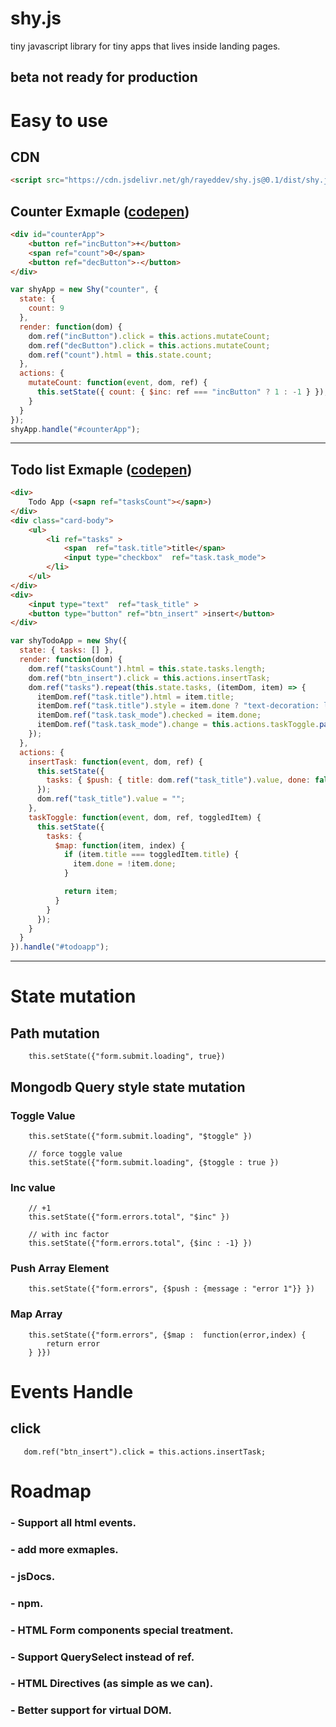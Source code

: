 # shy.js
tiny javascript library for tiny apps that lives inside landing pages.
## beta not ready for production 


# Easy to use
## CDN
```html
<script src="https://cdn.jsdelivr.net/gh/rayeddev/shy.js@0.1/dist/shy.js"></script>`
```

## Counter Exmaple ([codepen](https://codepen.io/rayeddev/pen/vwGRZg))

```html
<div id="counterApp">
    <button ref="incButton">+</button>    
    <span ref="count">0</span>    
    <button ref="decButton">-</button>
</div>
```

```js
var shyApp = new Shy("counter", {
  state: {
    count: 9
  },
  render: function(dom) {
    dom.ref("incButton").click = this.actions.mutateCount;
    dom.ref("decButton").click = this.actions.mutateCount;
    dom.ref("count").html = this.state.count;
  },
  actions: {
    mutateCount: function(event, dom, ref) {
      this.setState({ count: { $inc: ref === "incButton" ? 1 : -1 } });
    }
  }
});
shyApp.handle("#counterApp"); 
```
---

## Todo list Exmaple ([codepen](https://codepen.io/rayeddev/pen/BeKxBq))
```html
<div>
    Todo App (<sapn ref="tasksCount"></sapn>)
</div>
<div class="card-body">
    <ul>
        <li ref="tasks" >
            <span  ref="task.title">title</span>
            <input type="checkbox"  ref="task.task_mode">
        </li>
    </ul>
</div>
<div>
    <input type="text"  ref="task_title" >
    <button type="button" ref="btn_insert" >insert</button>
</div> 
```

```js
var shyTodoApp = new Shy({
  state: { tasks: [] },
  render: function(dom) {
    dom.ref("tasksCount").html = this.state.tasks.length;
    dom.ref("btn_insert").click = this.actions.insertTask;
    dom.ref("tasks").repeat(this.state.tasks, (itemDom, item) => {
      itemDom.ref("task.title").html = item.title;
      itemDom.ref("task.title").style = item.done ? "text-decoration: line-through;" : "";
      itemDom.ref("task.task_mode").checked = item.done;
      itemDom.ref("task.task_mode").change = this.actions.taskToggle.pass(item);
    });
  },
  actions: {
    insertTask: function(event, dom, ref) {
      this.setState({
        tasks: { $push: { title: dom.ref("task_title").value, done: false } }
      });
      dom.ref("task_title").value = "";
    },
    taskToggle: function(event, dom, ref, toggledItem) {
      this.setState({
        tasks: {
          $map: function(item, index) {
            if (item.title === toggledItem.title) {
              item.done = !item.done;
            }

            return item;
          }
        }
      });
    }
  }
}).handle("#todoapp");
```
----
# State mutation 
## Path mutation
```
    this.setState({"form.submit.loading", true})
```
## Mongodb Query style state mutation
### Toggle Value
```
    this.setState({"form.submit.loading", "$toggle" })

    // force toggle value
    this.setState({"form.submit.loading", {$toggle : true })
```

### Inc value
```
    // +1
    this.setState({"form.errors.total", "$inc" })

    // with inc factor 
    this.setState({"form.errors.total", {$inc : -1} })
```


### Push Array Element
```
    this.setState({"form.errors", {$push : {message : "error 1"}} })
```

### Map Array 
```
    this.setState({"form.errors", {$map :  function(error,index) {
        return error
    } }})
```

# Events Handle 
## click
```
   dom.ref("btn_insert").click = this.actions.insertTask; 
```

# Roadmap 

### - Support all html events.
### - add more exmaples.
### - jsDocs.
### - npm.
### - HTML Form components special treatment.
### - Support QuerySelect instead of ref.
### - HTML Directives (as simple as we can).
### - Better support for virtual DOM.

